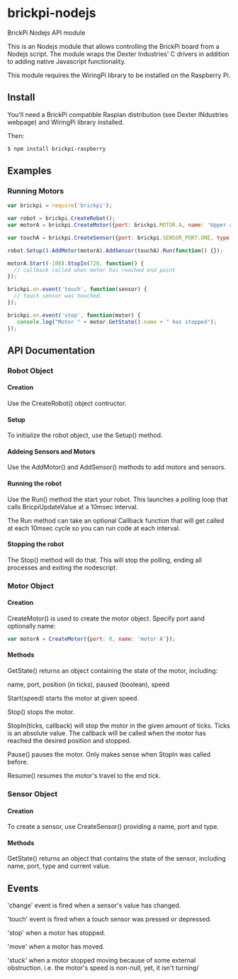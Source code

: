 brickpi-nodejs
==============

BrickPi Nodejs API module

This is an Nodejs module that allows controlling the BrickPi board from a Nodejs script.  The module wraps the Dexter Industries' C drivers in addition to adding native Javascript functionality.

This module requires the WiringPi library to be installed on the Raspberry Pi.


## Install

You'll need a BrickPi compatible Raspian distribution (see Dexter INdustries webpage) and WiringPi library installed.

Then:

```bash
$ npm install brickpi-raspberry
```

## Examples



### Running Motors

```javascript
var brickpi = require('brickpi');

var robot = brickpi.CreateRobot();
var motorA = brickpi.CreateMotor({port: brickpi.MOTOR.A, name: 'Upper arm'});

var touchA = brickpi.CreateSensor({port: brickpi.SENSOR_PORT.ONE, type: brickpi.SENSOR_TYPE.TOUCH, name: 'Touch Sensor on upper arm'});

robot.Setup().AddMotor(motorA).AddSensor(touchA).Run(function() {});

motorA.Start(-100).StopIn(720, function() {
  // callback called when motor has reached end point
});

brickpi.on.event('touch', function(sensor) {
  // touch sensor was touched.
});

brickpi.on.event('stop', function(motor) {
   console.log("Motor " + motor.GetState().name + " has stopped");
});
```

## API Documentation

### Robot Object

#### Creation

Use the CreateRobot() object contructor.

#### Setup

To initialize the robot object, use the Setup() method.

#### Addeing Sensors and Motors

Use the AddMotor() and AddSensor() methods to add motors and sensors.

#### Running the robot

Use the Run() method the start your robot.  This launches a polling loop that calls BricpiUpdateValue at a 10msec interval.

The Run method can take an optional Callback function that will get called at each 10msec cycle so you can run code at each interval.

#### Stopping the robot

The Stop() method will do that.  This will stop the polling, ending all processes and exiting the nodescript.


### Motor Object

#### Creation

CreateMotor() is used to create the motor object.  Specify port aand optionally name:

```javascript
var motorA = CreateMotor({port: 0, name: 'motor A'});
``` 

#### Methods

GetState() returns an object containing the state of the motor, including:

name, port, position (in ticks), paused (boolean), speed


Start(speed) starts the motor at given speed.

Stop() stops the motor.

StopIn(ticks, callback) will stop the motor in the given amount of ticks.  Ticks is an absolute value.  The callback will be called when the motor has reached the desired position and stopped.

Pause()  pauses the motor.  Only makes sense when StopIn was called before.

Resume() resumes the motor's travel to the end tick.


### Sensor Object

#### Creation

To create a sensor, use CreateSensor() providing a name, port and type.

#### Methods

GetState() returns an object that contains the state of the sensor, including name, port, type and current value.


## Events

'change' event is fired when a sensor's value has changed.  

'touch' event is fired when a touch sensor was pressed or depressed.

'stop' when a motor has stopped.

'move' when a motor has moved.

'stuck' when a motor stopped moving because of some external obstruction.  i.e. the motor's speed is non-null, yet, it isn't turning/
 
